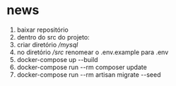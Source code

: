 # news

1. baixar repositório
2. dentro do src do projeto:
3. criar diretório */mysql*
4. no diretório */src* renomear o .env.example para .env
5. docker-compose up --build
6. docker-compose run --rm composer update
7. docker-compose run --rm artisan migrate --seed
